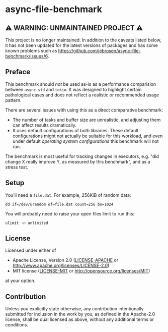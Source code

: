# async-file-benchmark

## ⚠ WARNING: UNMAINTAINED PROJECT ⚠

This project is no longer maintained. In addition to the caveats listed below,
it has not been updated for the latest versions of packages and has some known
problems such as https://github.com/jebrosen/async-file-benchmark/issues/6.

## Preface

This benchmark should *not* be used as-is as a performance comparision between
`async-std` and `tokio`. It was designed to highlight certain pathological
cases and does not reflect a realistic or recommended usage pattern.

There are several issues with using this as a direct comparative benchmark:

* The number of tasks and buffer size are unrealistic, and adjusting them can
  affect results dramatically.
* It uses default configurations of both libraries. These default
  configurations might not actually be suitable for this workload, and even
  under default *operating system configurations* this benchmark will not run.

The benchmark is most useful for tracking changes in executors, e.g. "did
change X really improve Y, as measured by this benchmark", and as a stress
test.

## Setup

You'll need a `file.dat`. For example, 256KiB of random data:

```
dd if=/dev/urandom of=file.dat count=256 bs=1024
```

You will probably need to raise your open files limit to run this:

```
ulimit -n unlimited
```

## License

Licensed under either of

 * Apache License, Version 2.0
   ([LICENSE-APACHE](LICENSE-APACHE) or http://www.apache.org/licenses/LICENSE-2.0)
 * MIT license
   ([LICENSE-MIT](LICENSE-MIT) or http://opensource.org/licenses/MIT)

at your option.

## Contribution

Unless you explicitly state otherwise, any contribution intentionally submitted
for inclusion in the work by you, as defined in the Apache-2.0 license, shall be
dual licensed as above, without any additional terms or conditions.

